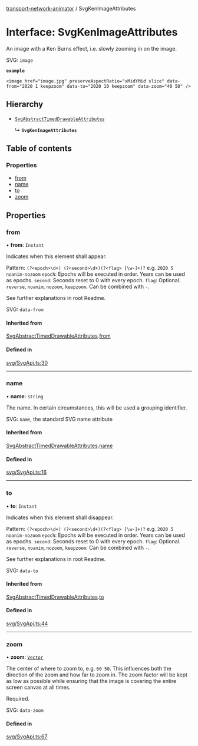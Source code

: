 [transport-network-animator](../README.md) / SvgKenImageAttributes

# Interface: SvgKenImageAttributes

An image with a Ken Burns effect, i.e. slowly zooming in on the image.

SVG: `image`

**`example`**
```
<image href="image.jpg" preserveAspectRatio="xMidYMid slice" data-from="2020 1 keepzoom" data-to="2020 10 keepzoom" data-zoom="40 50" />
```

## Hierarchy

- [`SvgAbstractTimedDrawableAttributes`](SvgAbstractTimedDrawableAttributes.md)

  ↳ **`SvgKenImageAttributes`**

## Table of contents

### Properties

- [from](SvgKenImageAttributes.md#from)
- [name](SvgKenImageAttributes.md#name)
- [to](SvgKenImageAttributes.md#to)
- [zoom](SvgKenImageAttributes.md#zoom)

## Properties

### from

• **from**: `Instant`

Indicates when this element shall appear.

Pattern: `(?<epoch>\d+) (?<second>\d+)(?<flag> [\w-]+)?` e.g. `2020 5 noanim-nozoom`
`epoch`: Epochs will be executed in order. Years can be used as epochs.
`second`: Seconds reset to 0 with every epoch.
`flag`: Optional. `reverse`, `noanim`, `nozoom`, `keepzoom`. Can be combined with `-`.

See further explanations in root Readme.

SVG: `data-from`

#### Inherited from

[SvgAbstractTimedDrawableAttributes](SvgAbstractTimedDrawableAttributes.md).[from](SvgAbstractTimedDrawableAttributes.md#from)

#### Defined in

[svg/SvgApi.ts:30](https://github.com/traines-source/transport-network-animator/blob/master/src/svg/SvgApi.ts#L30)

___

### name

• **name**: `string`

The name. In certain circumstances, this will be used a grouping identifier.

SVG: `name`, the standard SVG name attribute

#### Inherited from

[SvgAbstractTimedDrawableAttributes](SvgAbstractTimedDrawableAttributes.md).[name](SvgAbstractTimedDrawableAttributes.md#name)

#### Defined in

[svg/SvgApi.ts:16](https://github.com/traines-source/transport-network-animator/blob/master/src/svg/SvgApi.ts#L16)

___

### to

• **to**: `Instant`

Indicates when this element shall disappear.

Pattern: `(?<epoch>\d+) (?<second>\d+)(?<flag> [\w-]+)?` e.g. `2020 5 noanim-nozoom`
`epoch`: Epochs will be executed in order. Years can be used as epochs.
`second`: Seconds reset to 0 with every epoch.
`flag`: Optional. `reverse`, `noanim`, `nozoom`, `keepzoom`. Can be combined with `-`.

See further explanations in root Readme.

SVG: `data-to`

#### Inherited from

[SvgAbstractTimedDrawableAttributes](SvgAbstractTimedDrawableAttributes.md).[to](SvgAbstractTimedDrawableAttributes.md#to)

#### Defined in

[svg/SvgApi.ts:44](https://github.com/traines-source/transport-network-animator/blob/master/src/svg/SvgApi.ts#L44)

___

### zoom

• **zoom**: [`Vector`](../classes/Vector.md)

The center of where to zoom to, e.g. `60 50`.
This influences both the direction of the zoom and how far to zoom in.
The zoom factor will be kept as low as possible while ensuring that the image is covering the entire screen canvas at all times.

Required.

SVG: `data-zoom`

#### Defined in

[svg/SvgApi.ts:67](https://github.com/traines-source/transport-network-animator/blob/master/src/svg/SvgApi.ts#L67)
